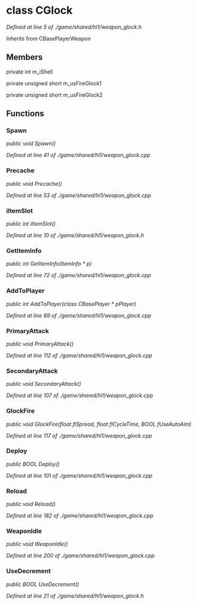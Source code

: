 # class CGlock

*Defined at line 5 of ./game/shared/hl1/weapon_glock.h*

Inherits from CBasePlayerWeapon



## Members

private int m_iShell

private unsigned short m_usFireGlock1

private unsigned short m_usFireGlock2



## Functions

### Spawn

*public void Spawn()*

*Defined at line 41 of ./game/shared/hl1/weapon_glock.cpp*

### Precache

*public void Precache()*

*Defined at line 53 of ./game/shared/hl1/weapon_glock.cpp*

### iItemSlot

*public int iItemSlot()*

*Defined at line 10 of ./game/shared/hl1/weapon_glock.h*

### GetItemInfo

*public int GetItemInfo(ItemInfo * p)*

*Defined at line 72 of ./game/shared/hl1/weapon_glock.cpp*

### AddToPlayer

*public int AddToPlayer(class CBasePlayer * pPlayer)*

*Defined at line 89 of ./game/shared/hl1/weapon_glock.cpp*

### PrimaryAttack

*public void PrimaryAttack()*

*Defined at line 112 of ./game/shared/hl1/weapon_glock.cpp*

### SecondaryAttack

*public void SecondaryAttack()*

*Defined at line 107 of ./game/shared/hl1/weapon_glock.cpp*

### GlockFire

*public void GlockFire(float flSpread, float flCycleTime, BOOL fUseAutoAim)*

*Defined at line 117 of ./game/shared/hl1/weapon_glock.cpp*

### Deploy

*public BOOL Deploy()*

*Defined at line 101 of ./game/shared/hl1/weapon_glock.cpp*

### Reload

*public void Reload()*

*Defined at line 182 of ./game/shared/hl1/weapon_glock.cpp*

### WeaponIdle

*public void WeaponIdle()*

*Defined at line 200 of ./game/shared/hl1/weapon_glock.cpp*

### UseDecrement

*public BOOL UseDecrement()*

*Defined at line 21 of ./game/shared/hl1/weapon_glock.h*



